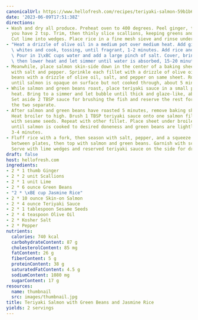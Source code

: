 ```yaml
---
canonicalUrl: https://www.hellofresh.com/recipes/teriyaki-salmon-59b1b6457cc0c107763f35d3
date: '2023-06-09T17:51:38Z'
directions:
- Wash and dry all produce. Preheat oven to 400 degrees. Peel ginger, then mince until
  you have 2 tsp. Trim, then thinly slice scallions, keeping greens and whites separate.
  Cut lime into wedges. Place rice in a fine mesh sieve and rinse under running water.
- "Heat a drizzle of olive oil in a medium pot over medium heat. Add ginger and scallion\
  \ whites and cook, tossing, until fragrant, 1-2 minutes. Add rice and toss to coat.\
  \ Pour in 1\xBC cups water and add a large pinch of salt. Cover, bring to a boil,\
  \ then lower heat and let simmer until water is absorbed, 15-20 minutes."
- Meanwhile, place salmon skin-side down in the center of a baking sheet and season
  with salt and pepper. Sprinkle each fillet with a drizzle of olive oil. Toss green
  beans with a drizzle of olive oil, salt, and pepper on same sheet. Roast in oven
  until salmon is opaque on surface but not cooked through, about 5 minutes.
- While salmon and green beans roast, place teriyaki sauce in a small pan over medium
  heat. Bring to a simmer and let bubble until thick and glaze-like, about 3 minutes.
  Set aside 2 TBSP sauce for brushing the fish and reserve the rest for serving, keeping
  the two separate.
- After salmon and green beans have roasted 5 minutes, remove baking sheet from oven.
  Heat broiler to high. Brush 1 TBSP teriyaki sauce onto one salmon fillet, then sprinkle
  with sesame seeds. Repeat with other fillet. Place sheet under broiler and broil
  until salmon is cooked to desired doneness and green beans are lightly browned,
  3-4 minutes.
- Fluff rice with a fork, then season with salt, pepper, and a squeeze of lime. Divide
  between plates, then top with salmon and green beans. Garnish with scallion greens.
  Serve with lime wedges and reserved teriyaki sauce on the side for drizzling over.
draft: false
host: hellofresh.com
ingredients:
- 2 * 1 thumb Ginger
- 2 * 2 unit Scallions
- 2 * 1 unit Lime
- 2 * 6 ounce Green Beans
- "2 * \xBE cup Jasmine Rice"
- 2 * 10 ounce Skin-on Salmon
- 2 * 4 ounce Teriyaki Sauce
- 2 * 1 tablespoon Sesame Seeds
- 2 * 4 teaspoon Olive Oil
- 2 * Kosher Salt
- 2 * Pepper
nutrients:
  calories: 740 kcal
  carbohydrateContent: 87 g
  cholesterolContent: 85 mg
  fatContent: 26 g
  fiberContent: 5 g
  proteinContent: 38 g
  saturatedFatContent: 4.5 g
  sodiumContent: 1080 mg
  sugarContent: 17 g
resources:
  name: thumbnail
  src: images/thumbnail.jpg
title: Teriyaki Salmon with Green Beans and Jasmine Rice
yields: 2 servings
---
```

